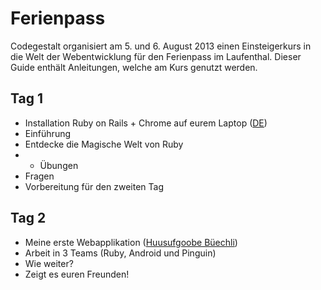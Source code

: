 # Ferienpass

Codegestalt organisiert am 5. und 6. August 2013 einen Einsteigerkurs in die Welt der Webentwicklung für den Ferienpass im Laufenthal.
Dieser Guide enthält Anleitungen, welche am Kurs genutzt werden.

## Tag 1

* Installation Ruby on Rails + Chrome auf eurem Laptop ([DE](/rails/installation.de.md))
* Einführung
* Entdecke die Magische Welt von Ruby
* + Übungen
* Fragen
* Vorbereitung für den zweiten Tag

## Tag 2

* Meine erste Webapplikation ([Huusufgoobe Büechli](huusufgoobe-buechli.de.md))
* Arbeit in 3 Teams (Ruby,  Android und Pinguin)
* Wie weiter?
* Zeigt es euren Freunden!
